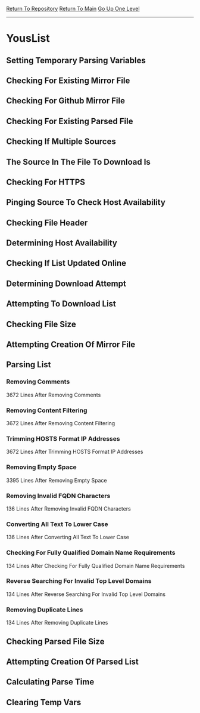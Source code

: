 [Return To Repository](https://github.com/deathbybandaid/piholeparser/)
[Return To Main](https://github.com/deathbybandaid/piholeparser/blob/master/RecentRunLogs/Mainlog.md)
[Go Up One Level](https://github.com/deathbybandaid/piholeparser/blob/master/RecentRunLogs/TopLevelScripts/30-Processing-Blacklists.md)
____________________________________
# YousList
## Setting Temporary Parsing Variables
## Checking For Existing Mirror File
## Checking For Github Mirror File
## Checking For Existing Parsed File
## Checking If Multiple Sources
## The Source In The File To Download Is
## Checking For HTTPS
## Pinging Source To Check Host Availability
## Checking File Header
## Determining Host Availability
## Checking If List Updated Online
## Determining Download Attempt
## Attempting To Download List
## Checking File Size
## Attempting Creation Of Mirror File
## Parsing List
### Removing Comments
3672 Lines After Removing Comments
### Removing Content Filtering
3672 Lines After Removing Content Filtering
### Trimming HOSTS Format IP Addresses
3672 Lines After Trimming HOSTS Format IP Addresses
### Removing Empty Space
3395 Lines After Removing Empty Space
### Removing Invalid FQDN Characters
136 Lines After Removing Invalid FQDN Characters
### Converting All Text To Lower Case
136 Lines After Converting All Text To Lower Case
### Checking For Fully Qualified Domain Name Requirements
134 Lines After Checking For Fully Qualified Domain Name Requirements
### Reverse Searching For Invalid Top Level Domains
134 Lines After Reverse Searching For Invalid Top Level Domains
### Removing Duplicate Lines
134 Lines After Removing Duplicate Lines
## Checking Parsed File Size
## Attempting Creation Of Parsed List
## Calculating Parse Time
## Clearing Temp Vars
